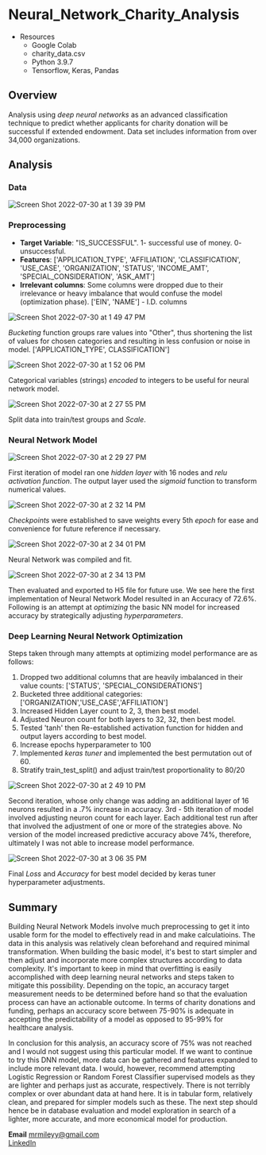 # Neural_Network_Charity_Analysis

- Resources
    - Google Colab
    - charity_data.csv
    - Python 3.9.7
    - Tensorflow, Keras, Pandas

## Overview

Analysis using *deep neural networks* as an advanced classification technique to predict whether applicants for charity donation will be successful if extended endowment.  Data set includes information from over 34,000 organizations. 

## Analysis

### Data

![Screen Shot 2022-07-30 at 1 39 39 PM](https://user-images.githubusercontent.com/100544761/181937184-3eb96386-8bf2-4410-b3ad-3decf264cfb7.png)

### Preprocessing

- **Target Variable**: "IS_SUCCESSFUL".  1- successful use of money. 0- unsuccessful.
- **Features**: ['APPLICATION_TYPE', 'AFFILIATION', 'CLASSIFICATION', 'USE_CASE', 'ORGANIZATION', 'STATUS', 'INCOME_AMT', 'SPECIAL_CONSIDERATION', 'ASK_AMT']
- **Irrelevant columns**: Some columns were dropped due to their irrelevance or heavy imbalance that would confuse the model (optimization phase). ['EIN', 'NAME'] - I.D. columns 

![Screen Shot 2022-07-30 at 1 49 47 PM](https://user-images.githubusercontent.com/100544761/181937504-613f99ce-129f-401d-a699-f9081488bd49.png)

*Bucketing* function groups rare values into "Other", thus shortening the list of values for chosen categories and resulting in less confusion or noise in model.  ['APPLICATION_TYPE', CLASSIFICATION']

![Screen Shot 2022-07-30 at 1 52 06 PM](https://user-images.githubusercontent.com/100544761/181937621-be58617d-b167-44d3-9c2e-1f6d80e7dc3b.png)

Categorical variables (strings) *encoded* to integers to be useful for neural network model.

![Screen Shot 2022-07-30 at 2 27 55 PM](https://user-images.githubusercontent.com/100544761/181958731-3edecbb7-c924-4706-9cf4-3a92ea1c9ca9.png)
 
 Split data into train/test groups and *Scale*.

### Neural Network Model

![Screen Shot 2022-07-30 at 2 29 27 PM](https://user-images.githubusercontent.com/100544761/181960231-bd11adbe-b776-43e0-9d73-7147e8ea248d.png)

First iteration of model ran one *hidden layer* with 16 nodes and *relu activation function*.  The output layer used the *sigmoid* function to transform numerical values.  

![Screen Shot 2022-07-30 at 2 32 14 PM](https://user-images.githubusercontent.com/100544761/181962901-afa55f08-4687-4dc5-9582-575d382f2a03.png)

*Checkpoints* were established to save weights every 5th *epoch* for ease and convenience for future reference if necessary.

![Screen Shot 2022-07-30 at 2 34 01 PM](https://user-images.githubusercontent.com/100544761/181964831-e6eb7802-925c-45c5-8648-50fefc614ef1.png)

Neural Network was compiled and fit.

![Screen Shot 2022-07-30 at 2 34 13 PM](https://user-images.githubusercontent.com/100544761/181964998-0ed577a4-4cd0-4b70-b887-1f1cf251887f.png)

Then evaluated and exported to H5 file for future use.  We see here the first implementation of Neural Network Model resulted in an Accuracy of 72.6%.  Following is an attempt at *optimizing* the basic NN model for increased accuracy by strategically adjusting *hyperparameters*.

### Deep Learning Neural Network Optimization

Steps taken through many attempts at optimizing model performance are as follows:

1. Dropped two additional columns that are heavily imbalanced in their value counts: ['STATUS', 'SPECIAL_CONSIDERATIONS']
2. Bucketed three additional categories: ['ORGANIZATION','USE_CASE','AFFILIATION']
3. Increased Hidden Layer count to 2, 3, then best model.
4. Adjusted Neuron count for both layers to 32, 32, then best model.
5. Tested 'tanh' then Re-established activation function for hidden and output layers according to best model.
6. Increase epochs hyperparameter to 100
7. Implemented *keras tuner* and implemented the best permutation out of 60.
8. Stratify train_test_split() and adjust train/test proportionality to 80/20

![Screen Shot 2022-07-30 at 2 49 10 PM](https://user-images.githubusercontent.com/100544761/181985528-a349279a-86a2-48f3-8832-33ecc568a275.png)

Second iteration, whose only change was adding an additional layer of 16 neurons resulted in a .7% increase in accuracy.
3rd - 5th iteration of model involved adjusting neuron count for each layer.  Each additional test run after that involved the adjustment of one or more of the strategies above.  No version of the model increased predictive accuracy above 74%, therefore, ultimately I was not able to increase model performance.  

![Screen Shot 2022-07-30 at 3 06 35 PM](https://user-images.githubusercontent.com/100544761/181994637-aa3450ab-149f-4f9c-bef7-034204b73c96.png)

Final *Loss* and *Accuracy* for best model decided by keras tuner hyperparameter adjustments.

## Summary

Building Neural Network Models involve much preprocessing to get it into usable form for the model to effectively read in and make calculatioins.  The data in this analysis was relatively clean beforehand and required minimal transformation.  When building the basic model, it's best to start simpler and then adjust and incorporate more complex structures according to data complexity.  It's important to keep in mind that overfitting is easily accomplished with deep learning neural networks and steps taken to mitigate this possibility.  Depending on the topic, an accuracy target measurement needs to be determined before hand so that the evaluation process can have an actionable outcome.  In terms of charity donations and funding, perhaps an accuracy score between 75-90% is adequate in accepting the predictability of a model as opposed to 95-99% for healthcare analysis.

In conclusion for this analysis, an accuracy score of 75% was not reached and I would not suggest using this particular model.  If we want to continue to try this DNN model, more data can be gathered and features expanded to include more relevant data.  I would, however, recommend attempting Logistic Regression or Random Forest Classifier supervised models as they are lighter and perhaps just as accurate, respectively.  There is not terribly complex or over abundant data at hand here.  It is in tabular form, relatively clean, and prepared for simpler models such as these.  The next step should hence be in database evaluation and model exploration in search of a lighter, more accurate, and more economical model for production.

**Email**
mrmileyy@gmail.com</br>
[LinkedIn](https://www.linkedin.com/in/mileymarshall)